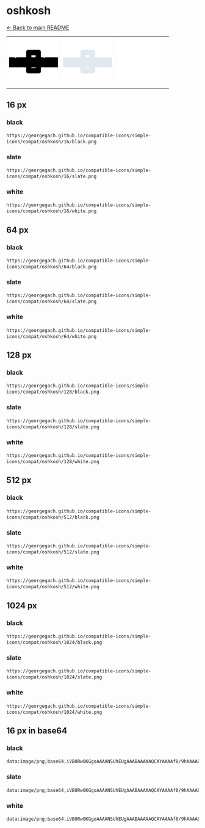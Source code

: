 # oshkosh

[← Back to main README](../../README.md)

<table><tr>
  <td><img src="./128/black.png" width="128" alt="oshkosh black icon" /></td>
  <td><img src="./128/slate.png" width="128" alt="oshkosh slate icon" /></td>
  <td><img src="./128/white.png" width="128" alt="oshkosh white icon" /></td>
</tr></table>

## 16 px

### black
```
https://georgegach.github.io/compatible-icons/simple-icons/compat/oshkosh/16/black.png
```

### slate
```
https://georgegach.github.io/compatible-icons/simple-icons/compat/oshkosh/16/slate.png
```

### white
```
https://georgegach.github.io/compatible-icons/simple-icons/compat/oshkosh/16/white.png
```

## 64 px

### black
```
https://georgegach.github.io/compatible-icons/simple-icons/compat/oshkosh/64/black.png
```

### slate
```
https://georgegach.github.io/compatible-icons/simple-icons/compat/oshkosh/64/slate.png
```

### white
```
https://georgegach.github.io/compatible-icons/simple-icons/compat/oshkosh/64/white.png
```

## 128 px

### black
```
https://georgegach.github.io/compatible-icons/simple-icons/compat/oshkosh/128/black.png
```

### slate
```
https://georgegach.github.io/compatible-icons/simple-icons/compat/oshkosh/128/slate.png
```

### white
```
https://georgegach.github.io/compatible-icons/simple-icons/compat/oshkosh/128/white.png
```

## 512 px

### black
```
https://georgegach.github.io/compatible-icons/simple-icons/compat/oshkosh/512/black.png
```

### slate
```
https://georgegach.github.io/compatible-icons/simple-icons/compat/oshkosh/512/slate.png
```

### white
```
https://georgegach.github.io/compatible-icons/simple-icons/compat/oshkosh/512/white.png
```

## 1024 px

### black
```
https://georgegach.github.io/compatible-icons/simple-icons/compat/oshkosh/1024/black.png
```

### slate
```
https://georgegach.github.io/compatible-icons/simple-icons/compat/oshkosh/1024/slate.png
```

### white
```
https://georgegach.github.io/compatible-icons/simple-icons/compat/oshkosh/1024/white.png
```

## 16 px in base64

### black
```
data:image/png;base64,iVBORw0KGgoAAAANSUhEUgAAABAAAAAQCAYAAAAf8/9hAAAABmJLR0QA/wD/AP+gvaeTAAAAuUlEQVQ4je3QPU7DUBAE4M/EUkxEAVdISZECKQUKPaegpeAG3I0bUKagyA9VDgASBEHs0IylFHYuACutZvV2Z3bn8R99cYMlXpIL3HYNnvQITDBGlRzjqmuwxD1+sMEldpjhC0+ocYdrTNOrW4Ei5H3wNG9NsEjvM8uGIQ8OLRTBJiKCbS02WlKDbXBf5vQdzvCd5gjneMsFFT7wjotg1fN/4CHE12SNx67BskdgjtWBjTWej238y/ELBfItyrxDyQkAAAAASUVORK5CYII=
```

### slate
```
data:image/png;base64,iVBORw0KGgoAAAANSUhEUgAAABAAAAAQCAYAAAAf8/9hAAAABmJLR0QA/wD/AP+gvaeTAAABBUlEQVQ4je2RPUpDYRREz9w88CniTyciFiktLAQLiVuxtRCXYO8K7N2G4A4srRWNhoiCmIBGfO/7xiJBRZ87yJT3HuYyd2AqNQ1vH4e75HQaRDWmXDjpcH118ew3G42uqd6Uom1cGpfOtCO01cQW908v+7l2hdVzaMNONUSHnN9tzgknEXuJtNPtD7YtOpDT17G7h0FlMLgCZiexsm1JEmDgDVSAZxAJ0/qOICQRwhmoAGwqaZJ/rBK5Ndll4REoG1yQ3bOoheaBD8sjpDnsJWAAGFMKXrMZKli2NRQu9V8L3f7zAcSJ4UYC0Hqgo7WVheM/T2wyoFVcOqerHzVeC180slPxCRcPeWr+Hx+HAAAAAElFTkSuQmCC
```

### white
```
data:image/png;base64,iVBORw0KGgoAAAANSUhEUgAAABAAAAAQCAYAAAAf8/9hAAAABmJLR0QA/wD/AP+gvaeTAAAAwklEQVQ4je3QPUoEURAE4G90wFUM9AobGhgIBqK5pzA18AbezRsYGhjoauQBFPzB3ZkysAc2mDmBFhT1oLrrdTf/GEWSsySPSe6LD0nOx2o3JjIOMcesOMfRWGGb5BJLvOAAK5ziCzfocIGTJMfldUNAk2SJVMg2GvSlTXkfaLFVzZvrKzSlfYUoHd5qjaGpx2dp2hp9hV18l7mDPbzWBDO84w37pbOJ+5HkKr94LnZJrkePOJFxh8XaGk+4nfzxj+MH7WtanX2PTuQAAAAASUVORK5CYII=
```

